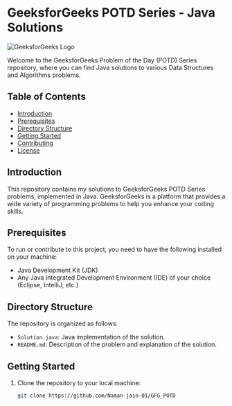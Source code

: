# GeeksforGeeks POTD Series - Java Solutions

![GeeksforGeeks Logo](https://media.geeksforgeeks.org/gfg-gg-logo.svg)

Welcome to the GeeksforGeeks Problem of the Day (POTD) Series repository, where you can find Java solutions to various Data Structures and Algorithms problems.

## Table of Contents
- [Introduction](#introduction)
- [Prerequisites](#prerequisites)
- [Directory Structure](#directory-structure)
- [Getting Started](#getting-started)
- [Contributing](#contributing)
- [License](#license)

## Introduction
This repository contains my solutions to GeeksforGeeks POTD Series problems, implemented in Java. GeeksforGeeks is a platform that provides a wide variety of programming problems to help you enhance your coding skills.

## Prerequisites
To run or contribute to this project, you need to have the following installed on your machine:
- Java Development Kit (JDK)
- Any Java Integrated Development Environment (IDE) of your choice (Eclipse, IntelliJ, etc.)

## Directory Structure
The repository is organized as follows:
  - `Solution.java`: Java implementation of the solution.
  - `README.md`: Description of the problem and explanation of the solution.

## Getting Started
1. Clone the repository to your local machine:
   ```bash
   git clone https://github.com/Naman-jain-01/GFG_POTD
